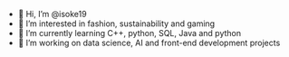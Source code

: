 - 👋 Hi, I’m @isoke19
- 👀 I’m interested in fashion, sustainability and gaming
- 🌱 I’m currently learning C++, python, SQL, Java and python
- 💞️ I’m working on data science, AI and front-end development projects


<!---
isoke19/isoke19 is a ✨ special ✨ repository because its `README.md` (this file) appears on your GitHub profile.
You can click the Preview link to take a look at your changes.
--->
